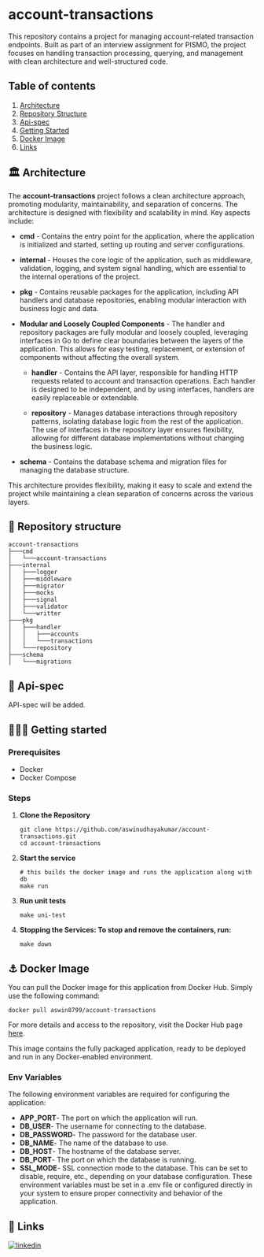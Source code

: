 # account-transactions

This repository contains a project for managing account-related transaction endpoints. Built as part of an interview assignment for PISMO, the project focuses on handling transaction processing, querying, and management with clean architecture and well-structured code.

## Table of contents

1. [Architecture](#%EF%B8%8F-architecture)
2. [Repository Structure](#-repository-structure)
3. [Api-spec](#-api-spec)
4. [Getting Started](#%EF%B8%8F%EF%B8%8F-getting-started)
5. [Docker Image](#-docker-image)
6. [Links](#-links)

## 🏛️ Architecture
The **account-transactions** project follows a clean architecture approach, promoting modularity, maintainability, and separation of concerns. The architecture is designed with flexibility and scalability in mind. Key aspects include:

- **cmd** - Contains the entry point for the application, where the application is initialized and started, setting up routing and server configurations.

- **internal** - Houses the core logic of the application, such as middleware, validation, logging, and system signal handling, which are essential to the internal operations of the project.

- **pkg** - Contains reusable packages for the application, including API handlers and database repositories, enabling modular interaction with business logic and data.

- **Modular and Loosely Coupled Components** - The handler and repository packages are fully modular and loosely coupled, leveraging interfaces in Go to define clear boundaries between the layers of the application. This allows for easy testing, replacement, or extension of components without affecting the overall system.

    - **handler** - Contains the API layer, responsible for handling HTTP requests related to account and transaction operations. Each handler is designed to be independent, and by using interfaces, handlers are easily replaceable or extendable.

    - **repository** - Manages database interactions through repository patterns, isolating database logic from the rest of the application. The use of interfaces in the repository layer ensures flexibility, allowing for different database implementations without changing the business logic.

- **schema** - Contains the database schema and migration files for managing the database structure.

This architecture provides flexibility, making it easy to scale and extend the project while maintaining a clean separation of concerns across the various layers.

## 🗼 Repository structure
```
account-transactions
├───cmd
│   └───account-transactions
├───internal
│   ├───logger
│   ├───middleware
│   ├───migrator
│   ├───mocks
│   ├───signal
│   ├───validator
│   └───writter
├───pkg
│   ├───handler
│   │   ├───accounts
│   │   └───transactions
│   └───repository
├───schema
│   └───migrations
```

## 🚀 Api-spec

API-spec will be added.

## 🏃‍♂️‍➡️ Getting started
### Prerequisites

- Docker
- Docker Compose

### Steps
1. **Clone the Repository**

   ```
   git clone https://github.com/aswinudhayakumar/account-transactions.git
   cd account-transactions
   ```

2. **Start the service**

   ```
   # this builds the docker image and runs the application along with db
   make run
   ```

3. **Run unit tests**
    ```
    make uni-test
    ```

4. **Stopping the Services: To stop and remove the containers, run:**

   ```
   make down
   ```

## ⚓ Docker Image

You can pull the Docker image for this application from Docker Hub. Simply use the following command:

```
docker pull aswin8799/account-transactions
```

For more details and access to the repository, visit the Docker Hub page [here](https://hub.docker.com/repository/docker/aswin8799/account-transactions).

This image contains the fully packaged application, ready to be deployed and run in any Docker-enabled environment.

### Env Variables

The following environment variables are required for configuring the application:

- **APP_PORT**- The port on which the application will run.
- **DB_USER**- The username for connecting to the database.
- **DB_PASSWORD**- The password for the database user.
- **DB_NAME**- The name of the database to use.
- **DB_HOST**- The hostname of the database server.
- **DB_PORT**- The port on which the database is running.
- **SSL_MODE**- SSL connection mode to the database. This can be set to disable, require, etc., depending on your database configuration.
These environment variables must be set in a .env file or configured directly in your system to ensure proper connectivity and behavior of the application.

## 🔗 Links
[![linkedin](https://img.shields.io/badge/linkedin-0A66C2?style=for-the-badge&logo=linkedin&logoColor=white)](https://www.linkedin.com/in/aswin-udhayakumar/)


